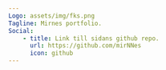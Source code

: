 ```yaml
---
Logo: assets/img/fks.png
Tagline: Mirnes portfolio.
Social:
    - title: Link till sidans github repo.
      url: https://github.com/mirNNes
      icon: github
---
```



